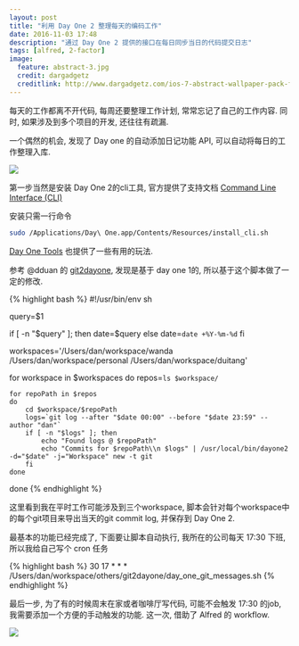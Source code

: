 ```yaml
---
layout: post
title: "利用 Day One 2 整理每天的编码工作"
date: 2016-11-03 17:48
description: "通过 Day One 2 提供的接口在每日同步当日的代码提交日志"
tags: [alfred, 2-factor]
image:
  feature: abstract-3.jpg
  credit: dargadgetz
  creditlink: http://www.dargadgetz.com/ios-7-abstract-wallpaper-pack-for-iphone-5-and-ipod-touch-retina/
---
```


每天的工作都离不开代码, 每周还要整理工作计划, 常常忘记了自己的工作内容.
同时, 如果涉及到多个项目的开发, 还往往有疏漏.

一个偶然的机会, 发现了 Day one 的自动添加日记功能 API, 可以自动将每日的工作整理入库.

<img src="{{ site.cdn }}/files/2017/01/dayone1.png{{ site.img }}">

第一步当然是安装 Day One 2的cli工具, 官方提供了支持文档 [Command Line Interface (CLI)](http://help.dayoneapp.com/command-line-interface-cli/)

安装只需一行命令

```bash
sudo /Applications/Day\ One.app/Contents/Resources/install_cli.sh
```

[Day One Tools](http://help.dayoneapp.com/day-one-tools/) 也提供了一些有用的玩法.

参考 @dduan 的 [git2dayone](https://github.com/dduan/git2dayone), 发现是基于 day one 1的, 所以基于这个脚本做了一定的修改.

{% highlight bash %}
#!/usr/bin/env sh

query=$1

if [ -n "$query" ]; then
    date=$query
else
    date=`date +%Y-%m-%d`
fi

workspaces='/Users/dan/workspace/wanda /Users/dan/workspace/personal /Users/dan/workspace/duitang'

for workspace in $workspaces
do
    repos=`ls $workspace/`

    for repoPath in $repos
    do
        cd $workspace/$repoPath
        logs=`git log --after "$date 00:00" --before "$date 23:59" --author "dan"`
        if [ -n "$logs" ]; then
            echo "Found logs @ $repoPath"
            echo "Commits for $repoPath\\n $logs" | /usr/local/bin/dayone2 -d="$date" -j="Workspace" new -t git
        fi
    done
done
{% endhighlight %}

这里看到我在平时工作可能涉及到三个workspace, 脚本会针对每个workspace中的每个git项目来导出当天的git commit log, 并保存到 Day One 2.

最基本的功能已经完成了, 下面要让脚本自动执行, 我所在的公司每天 17:30 下班, 所以我给自己写个 cron 任务

{% highlight bash %}
30 17 * * * /Users/dan/workspace/others/git2dayone/day_one_git_messages.sh
{% endhighlight %}

最后一步, 为了有的时候周末在家或者咖啡厅写代码, 可能不会触发 17:30 的job, 我需要添加一个方便的手动触发的功能.
这一次, 借助了 Alfred 的 workflow.

<img src="{{ site.cdn }}/files/2017/01/dayone2.png{{ site.img }}">
